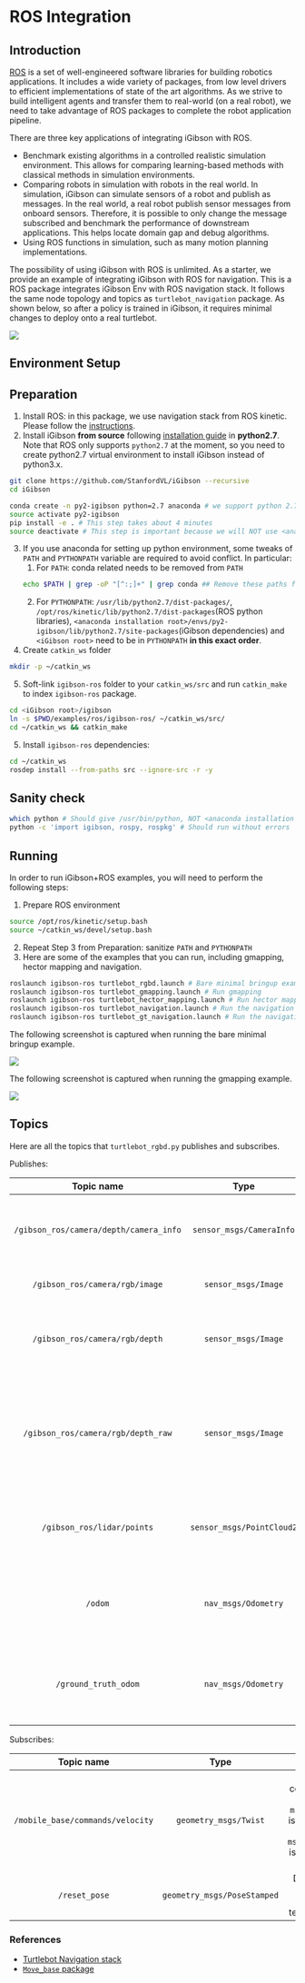 ROS Integration
============

Introduction
----------------

[ROS](http://www.ros.org) is a set of well-engineered software libraries for building robotics applications. It includes a wide variety of packages, from low level drivers to efficient implementations of state of the art algorithms. As we strive to build intelligent agents and transfer them to real-world (on a real robot), we need to take advantage of ROS packages to complete the robot application pipeline. 

There are three key applications of integrating iGibson with ROS. 

- Benchmark existing algorithms in a controlled realistic simulation environment. This allows for comparing learning-based methods with classical methods in simulation environments.
- Comparing robots in simulation with robots in the real world. In simulation, iGibson can simulate sensors of a robot and publish as messages. In the real world, a real robot publish sensor messages from onboard sensors. Therefore, it is possible to only change the message subscribed and benchmark the performance of downstream applications. This helps locate domain gap and debug algorithms.
- Using ROS functions in simulation, such as many motion planning implementations.

The possibility of using iGibson with ROS is unlimited. As a starter, we provide an example of integrating iGibson with ROS for navigation. This is a ROS package integrates iGibson Env with ROS navigation stack. It follows the same node topology and topics as `turtlebot_navigation` package. As shown below, so after a policy is trained in iGibson, it requires minimal changes to deploy onto a real turtlebot.

![](images/node_topo.jpg)

Environment Setup
----------------

## Preparation
 
1. Install ROS: in this package, we use navigation stack from ROS kinetic. Please follow the [instructions](http://wiki.ros.org/kinetic/Installation/Ubuntu).
2. Install iGibson **from source** following [installation guide](installation.md) in **python2.7**. Note that ROS only supports `python2.7` at the moment, so you need to create python2.7 virtual environment to install iGibson instead of python3.x.
```bash
git clone https://github.com/StanfordVL/iGibson --recursive
cd iGibson

conda create -n py2-igibson python=2.7 anaconda # we support python 2.7, 3.5, 3.6, 3.7, 3.8
source activate py2-igibson
pip install -e . # This step takes about 4 minutes
source deactivate # This step is important because we will NOT use <anaconda installation root>/envs/py2-igibson/bin/python
```
3. If you use anaconda for setting up python environment, some tweaks of `PATH` and `PYTHONPATH` variable are required to avoid conflict. In particular:
	1. For `PATH`: conda related needs to be removed from `PATH`
	```bash
	echo $PATH | grep -oP "[^:;]+" | grep conda	## Remove these paths from $PATH
	```
	2. For `PYTHONPATH`: `/usr/lib/python2.7/dist-packages/`, `/opt/ros/kinetic/lib/python2.7/dist-packages`(ROS python libraries), `<anaconda installation root>/envs/py2-igibson/lib/python2.7/site-packages`(iGibson dependencies) and `<iGibson root>` need to be in `PYTHONPATH` **in this exact order**.
4. Create `catkin_ws` folder
```bash
mkdir -p ~/catkin_ws
```
5. Soft-link `igibson-ros` folder to your `catkin_ws/src` and run `catkin_make` to index `igibson-ros` package.
```bash
cd <iGibson root>/igibson
ln -s $PWD/examples/ros/igibson-ros/ ~/catkin_ws/src/
cd ~/catkin_ws && catkin_make
```
5. Install `igibson-ros` dependencies:
```bash
cd ~/catkin_ws
rosdep install --from-paths src --ignore-src -r -y
```

## Sanity check 

```bash
which python # Should give /usr/bin/python, NOT <anaconda installation root>/envs/py2-igibson/bin/python
python -c 'import igibson, rospy, rospkg' # Should run without errors
```

Running
----------------

In order to run iGibson+ROS examples, you will need to perform the following steps:

1. Prepare ROS environment
```bash
source /opt/ros/kinetic/setup.bash
source ~/catkin_ws/devel/setup.bash
```
2. Repeat Step 3 from Preparation: sanitize `PATH` and `PYTHONPATH`
3. Here are some of the examples that you can run, including gmapping, hector mapping and navigation.
```bash
roslaunch igibson-ros turtlebot_rgbd.launch # Bare minimal bringup example
roslaunch igibson-ros turtlebot_gmapping.launch # Run gmapping
roslaunch igibson-ros turtlebot_hector_mapping.launch # Run hector mapping
roslaunch igibson-ros turtlebot_navigation.launch # Run the navigation stack, we have provided the map
roslaunch igibson-ros turtlebot_gt_navigation.launch # Run the navigation stack with ground truth localization
```


The following screenshot is captured when running the bare minimal bringup example.

![](images/sensing.png)

The following screenshot is captured when running the gmapping example.

![](images/slam.png)


Topics
----------------

Here are all the topics that `turtlebot_rgbd.py` publishes and subscribes.

Publishes:

| Topic name        | Type           | Usage|
|:------------------:|:---------------------------:|:---:|
|`/gibson_ros/camera/depth/camera_info`|`sensor_msgs/CameraInfo`|Camera parameters used in iGibson, same for depth and rgb|
|`/gibson_ros/camera/rgb/image`|`sensor_msgs/Image`|RGB image captured in iGibson|
|`/gibson_ros/camera/rgb/depth`|`sensor_msgs/Image`|Depth image captured in iGibson, in meters, with dtype being float32|
|`/gibson_ros/camera/rgb/depth_raw`|`sensor_msgs/Image`|Depth image captured in iGibson, mimic raw depth data captured with OpenNI cameras, with dtype being uint16, see more [here](http://www.ros.org/reps/rep-0118.html)|
|`/gibson_ros/lidar/points`|`sensor_msgs/PointCloud2`|1-beam LiDAR scan captured in iGibson, in meters, with dtype being float32|
|`/odom`|`nav_msgs/Odometry` |The pose of `base_footprint` in `odom` frame, generated with groudtruth pose in iGibson|
|`/ground_truth_odom`|`nav_msgs/Odometry`|The pose of `base_footprint` in `world` frame, generated with groudtruth pose in iGibson|

Subscribes:

| Topic name        | Type           | Usage|
|:------------------:|:---------------------------:|:---:|
|`/mobile_base/commands/velocity`|`geometry_msgs/Twist`|Velocity command for turtlebot, `msg.linear.x` is the forward velocity, `msg.angular.z` is the angular velocity|
|`/reset_pose`|`geometry_msgs/PoseStamped`|Direct reset turtlebot's pose (i.e. teleportation)|


### References

- [Turtlebot Navigation stack](http://wiki.ros.org/turtlebot_navigation/Tutorials/Setup%20the%20Navigation%20Stack%20for%20TurtleBot)
- [`Move_base` package](http://wiki.ros.org/move_base)
